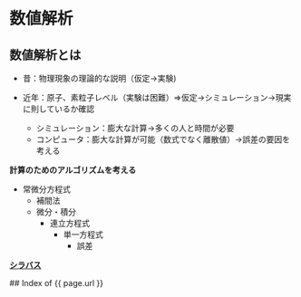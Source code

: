 # 数値解析

## 数値解析とは
* 昔：物理現象の理論的な説明（仮定→実験)
* 近年：原子、素粒子レベル（実験は困難）⇒仮定→シミュレーション→現実に則しているか確認

  * シミュレーション：膨大な計算→多くの人と時間が必要
  * コンピュータ：膨大な計算が可能（数式でなく離散値）→誤差の要因を考える

**計算のためのアルゴリズムを考える**

* 常微分方程式
  * 補間法
  * 微分・積分
    * 連立方程式
      * 単一方程式
        * 誤差

**[シラバス](https://syllabus.kosen-k.go.jp/Pages/PublicSyllabus?school_id=35&department_id=03&subject_id=0138&year=2015&lang=ja)**

<input type="hidden" id="url" value="{{ page.url }}">
## Index of {{ page.url }}
<ul id="dirs">
</ul>

<script>
  const dirs = document.querySelector("#dirs");
  const url = document.querySelector("#url");
  const base = "https://api.github.com/repos/tct-i15fujimura1s/ie5/contents";
  fetch(base + url.value, {mode: "cors"})
  .then(res => res.json())
  .then(entries => entries.forEach(entry => {
    const li = document.createElement("li");
    {
      const a = document.createElement("a");
      const match = /^(.+?)\.md$/.exec(entry.name);
      a.textContent = a.href = match ? match[1] : entry.name;
      li.appendChild(a);
    }
    dirs.appendChild(li);
  }));
</script>
